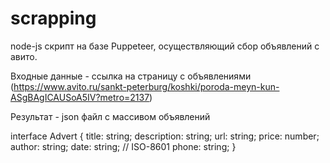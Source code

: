 # scrapping
node-js скрипт на базе Puppeteer, осуществляющий сбор объявлений с авито.

Входные данные - ссылка на страницу с объявлениями (https://www.avito.ru/sankt-peterburg/koshki/poroda-meyn-kun-ASgBAgICAUSoA5IV?metro=2137)

Результат - json файл с массивом объявлений

interface Advert {
  title: string;
  description: string;
  url: string;
  price: number;
  author: string;
  date: string; // ISO-8601
  phone: string;
}
